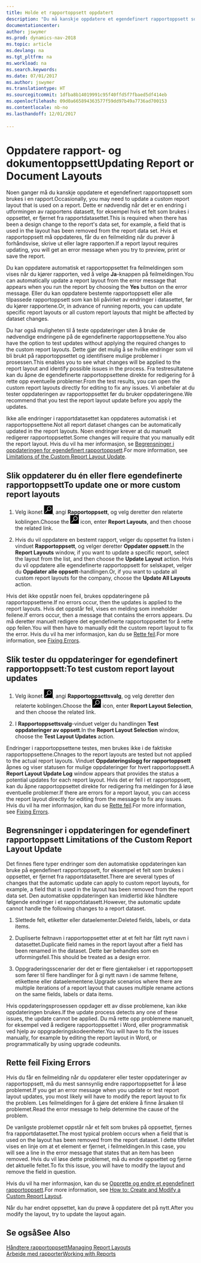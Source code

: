 ```yaml
---
title: Holde et rapportoppsett oppdatert
description: "Du må kanskje oppdatere et egendefinert rapportoppsett som brukes i en rapport. Dette er nødvendig når det er en endring i utformingen av rapportens datasett, for eksempel hvis et felt som brukes i oppsettet, er fjernet fra rapportdatasettet."
documentationcenter: 
author: jswymer
ms.prod: dynamics-nav-2018
ms.topic: article
ms.devlang: na
ms.tgt_pltfrm: na
ms.workload: na
ms.search.keywords: 
ms.date: 07/01/2017
ms.author: jswymer
ms.translationtype: HT
ms.sourcegitcommit: 1dfba8b14019991c95f40ffd5f7fbaed5df414eb
ms.openlocfilehash: 09d0a665894363577f59dd97b49a7736ad700153
ms.contentlocale: nb-no
ms.lasthandoff: 12/01/2017

---
```

# <a name="updating-report-or-document-layouts"></a><span data-ttu-id="7c8fc-104">Oppdatere rapport- og dokumentoppsett</span><span class="sxs-lookup"><span data-stu-id="7c8fc-104">Updating Report or Document Layouts</span></span>
<span data-ttu-id="7c8fc-105">Noen ganger må du kanskje oppdatere et egendefinert rapportoppsett som brukes i en rapport.</span><span class="sxs-lookup"><span data-stu-id="7c8fc-105">Occasionally, you may need to update a custom report layout that is used on a report.</span></span> <span data-ttu-id="7c8fc-106">Dette er nødvendig når det er en endring i utformingen av rapportens datasett, for eksempel hvis et felt som brukes i oppsettet, er fjernet fra rapportdatasettet.</span><span class="sxs-lookup"><span data-stu-id="7c8fc-106">This is required when there has been a design change to the report's data set, for example, a field that is used in the layout has been removed from the report data set.</span></span> <span data-ttu-id="7c8fc-107">Hvis et rapportoppsett må oppdateres, får du en feilmelding når du prøver å forhåndsvise, skrive ut eller lagre rapporten.</span><span class="sxs-lookup"><span data-stu-id="7c8fc-107">If a report layout requires updating, you will get an error message when you try to preview, print or save the report.</span></span>  
  
<span data-ttu-id="7c8fc-108">Du kan oppdatere automatisk et rapportoppsettet fra feilmeldingen som vises når du kjører rapporten, ved å velge **Ja**-knappen på feilmeldingen.</span><span class="sxs-lookup"><span data-stu-id="7c8fc-108">You can automatically update a report layout from the error message that appears when you run the report by choosing the **Yes** button on the error message.</span></span> <span data-ttu-id="7c8fc-109">Eller du kan oppdatere bestemte rapportoppsett eller alle tilpassede rapportoppsett som kan bli påvirket av endringer i datasettet, før du kjører rapportene.</span><span class="sxs-lookup"><span data-stu-id="7c8fc-109">Or, in advance of running reports, you can update specific report layouts or all custom report layouts that might be affected by dataset changes.</span></span>  
  
<span data-ttu-id="7c8fc-110">Du har også muligheten til å teste oppdateringer uten å bruke de nødvendige endringene på de egendefinerte rapportoppsettene.</span><span class="sxs-lookup"><span data-stu-id="7c8fc-110">You also have the option to test updates without applying the required changes to the custom report layouts.</span></span> <span data-ttu-id="7c8fc-111">Dette gjør det mulig å se hvilke endringer som vil bli brukt på rapportoppsettet og identifisere mulige problemer i prosessen.</span><span class="sxs-lookup"><span data-stu-id="7c8fc-111">This enables you to see what changes will be applied to the report layout and identify possible issues in the process.</span></span> <span data-ttu-id="7c8fc-112">Fra testresultatene kan du åpne de egendefinerte rapportoppsettene direkte for redigering for å rette opp eventuelle problemer.</span><span class="sxs-lookup"><span data-stu-id="7c8fc-112">From the test results, you can open the custom report layouts directly for editing to fix any issues.</span></span> <span data-ttu-id="7c8fc-113">Vi anbefaler at du tester oppdateringen av rapportoppsettet før du bruker oppdateringene.</span><span class="sxs-lookup"><span data-stu-id="7c8fc-113">We recommend that you test the report layout update before you apply the updates.</span></span>  
  
<span data-ttu-id="7c8fc-114">Ikke alle endringer i rapportdatasettet kan oppdateres automatisk i et rapportoppsettene.</span><span class="sxs-lookup"><span data-stu-id="7c8fc-114">Not all report dataset changes can be automatically updated in the report layouts.</span></span> <span data-ttu-id="7c8fc-115">Noen endringer krever at du manuelt redigerer rapportoppsettet.</span><span class="sxs-lookup"><span data-stu-id="7c8fc-115">Some changes will require that you manually edit the report layout.</span></span> <span data-ttu-id="7c8fc-116">Hvis du vil ha mer informasjon, se [Begrensninger i oppdateringen for egendefinert rapportoppsett](ui-update-report-layouts.md#UpdateLimitations).</span><span class="sxs-lookup"><span data-stu-id="7c8fc-116">For more information, see [Limitations of the Custom Report Layout Update](ui-update-report-layouts.md#UpdateLimitations).</span></span>  
  
## <a name="to-update-one-or-more-custom-report-layouts"></a><span data-ttu-id="7c8fc-117">Slik oppdaterer du én eller flere egendefinerte rapportoppsett</span><span class="sxs-lookup"><span data-stu-id="7c8fc-117">To update one or more custom report layouts</span></span>  
  
1.  <span data-ttu-id="7c8fc-118">Velg ikonet ![Søk etter side eller rapport](media/ui-search/search_small.png "Søk etter side eller rapport"), angi **Rapportoppsett**, og velg deretter den relaterte koblingen.</span><span class="sxs-lookup"><span data-stu-id="7c8fc-118">Choose the ![Search for Page or Report](media/ui-search/search_small.png "Search for Page or Report icon") icon, enter **Report Layouts**, and then choose the related link.</span></span>  
  
2.  <span data-ttu-id="7c8fc-119">Hvis du vil oppdatere en bestemt rapport, velger du oppsettet fra listen i vinduet **Rapportoppsett**, og velger deretter **Oppdater oppsett**.</span><span class="sxs-lookup"><span data-stu-id="7c8fc-119">In the **Report Layouts** window, if you want to update a specific report, select the layout from the list, and then choose the **Update Layout** action.</span></span> <span data-ttu-id="7c8fc-120">Hvis du vil oppdatere alle egendefinerte rapportoppsett for selskapet, velger du **Oppdater alle oppsett**-handlingen.</span><span class="sxs-lookup"><span data-stu-id="7c8fc-120">Or, if you want to update all custom report layouts for the company, choose the **Update All Layouts** action.</span></span>  

<span data-ttu-id="7c8fc-121">Hvis det ikke oppstår noen feil, brukes oppdateringene på rapportoppsettene.</span><span class="sxs-lookup"><span data-stu-id="7c8fc-121">If no errors occur, then the updates is applied to the report layouts.</span></span> <span data-ttu-id="7c8fc-122">Hvis det oppstår feil, vises en melding som inneholder feilene.</span><span class="sxs-lookup"><span data-stu-id="7c8fc-122">If errors occur, then a message that contains the errors appears.</span></span> <span data-ttu-id="7c8fc-123">Du må deretter manuelt redigere det egendefinerte rapportoppsettet for å rette opp feilen.</span><span class="sxs-lookup"><span data-stu-id="7c8fc-123">You will then have to manually edit the custom report layout to fix the error.</span></span> <span data-ttu-id="7c8fc-124">Hvis du vil ha mer informasjon, kan du se [Rette feil](ui-update-report-layouts.md#FixErrors).</span><span class="sxs-lookup"><span data-stu-id="7c8fc-124">For more information, see [Fixing Errors](ui-update-report-layouts.md#FixErrors).</span></span>  

## <a name="to-test-custom-report-layout-updates"></a><span data-ttu-id="7c8fc-125">Slik tester du oppdateringer for egendefinert rapportoppsett:</span><span class="sxs-lookup"><span data-stu-id="7c8fc-125">To test custom report layout updates</span></span>  
  
1.  <span data-ttu-id="7c8fc-126">Velg ikonet ![Søk etter side eller rapport](media/ui-search/search_small.png "Søk etter side eller rapport"), angi **Rapportoppsettsvalg**, og velg deretter den relaterte koblingen.</span><span class="sxs-lookup"><span data-stu-id="7c8fc-126">Choose the ![Search for Page or Report](media/ui-search/search_small.png "Search for Page or Report icon") icon, enter **Report Layout Selection**, and then choose the related link.</span></span>  
  
2.  <span data-ttu-id="7c8fc-127">I **Rapportoppsettsvalg**-vinduet velger du handlingen **Test oppdateringer av oppsett**.</span><span class="sxs-lookup"><span data-stu-id="7c8fc-127">In the **Report Layout Selection** window, choose the **Test Layout Updates** action.</span></span>  
  
 <span data-ttu-id="7c8fc-128">Endringer i rapportoppsettene testes, men brukes ikke i de faktiske rapportoppsettene.</span><span class="sxs-lookup"><span data-stu-id="7c8fc-128">Chnages to the report layouts are tested but not applied to the actual report layouts.</span></span> <span data-ttu-id="7c8fc-129">Vinduet **Oppdateringslogg for rapportoppsett** åpnes og viser statusen for mulige oppdateringer for hvert rapportoppsett.</span><span class="sxs-lookup"><span data-stu-id="7c8fc-129">A **Report Layout Update Log** window appears that provides the status a potential updates for each report layout.</span></span> <span data-ttu-id="7c8fc-130">Hvis det er feil i et rapportoppsett, kan du åpne rapportoppsettet direkte for redigering fra meldingen for å løse eventuelle problemer.</span><span class="sxs-lookup"><span data-stu-id="7c8fc-130">If there are errors for a report layout, you can access the report layout directly for editing from the message to fix any issues.</span></span> <span data-ttu-id="7c8fc-131">Hvis du vil ha mer informasjon, kan du se [Rette feil](ui-update-report-layouts.md#FixErrors).</span><span class="sxs-lookup"><span data-stu-id="7c8fc-131">For more information, see [Fixing Errors](ui-update-report-layouts.md#FixErrors).</span></span>  
  
##  <span data-ttu-id="7c8fc-132"><a name="UpdateLimitations"></a> Begrensninger i oppdateringen for egendefinert rapportoppsett</span><span class="sxs-lookup"><span data-stu-id="7c8fc-132"><a name="UpdateLimitations"></a> Limitations of the Custom Report Layout Update</span></span>  
 <span data-ttu-id="7c8fc-133">Det finnes flere typer endringer som den automatiske oppdateringen kan bruke på egendefinert rapportoppsett, for eksempel et felt som brukes i oppsettet, er fjernet fra rapportdatasettet.</span><span class="sxs-lookup"><span data-stu-id="7c8fc-133">There are several types of changes that the automatic update can apply to custom report layouts, for example, a field that is used in the layout has been removed from the report data set.</span></span> <span data-ttu-id="7c8fc-134">Den automatiske oppdateringen kan imidlertid ikke håndtere følgende endringer i et rapportdatasett.</span><span class="sxs-lookup"><span data-stu-id="7c8fc-134">However, the automatic update cannot handle the following changes to a report dataset.</span></span>  
  
1.  <span data-ttu-id="7c8fc-135">Slettede felt, etiketter eller dataelementer.</span><span class="sxs-lookup"><span data-stu-id="7c8fc-135">Deleted fields, labels, or data items.</span></span>  
  
2.  <span data-ttu-id="7c8fc-136">Dupliserte feltnavn i rapportoppsettet etter at et felt har fått nytt navn i datasettet.</span><span class="sxs-lookup"><span data-stu-id="7c8fc-136">Duplicate field names in the report layout after a field has been renamed in the dataset.</span></span> <span data-ttu-id="7c8fc-137">Dette bør behandles som en utformingsfeil.</span><span class="sxs-lookup"><span data-stu-id="7c8fc-137">This should be treated as a design error.</span></span>  
  
3.  <span data-ttu-id="7c8fc-138">Oppgraderingsscenarier der det er flere gjentakelser i et rapportoppsett som fører til flere handlinger for å gi nytt navn i de samme feltene, etikettene eller dataelementene.</span><span class="sxs-lookup"><span data-stu-id="7c8fc-138">Upgrade scenarios where there are multiple iterations of a report layout that causes multiple rename actions on the same fields, labels or data items.</span></span>  
  
 <span data-ttu-id="7c8fc-139">Hvis oppdateringsprosessen oppdager ett av disse problemene, kan ikke oppdateringen brukes.</span><span class="sxs-lookup"><span data-stu-id="7c8fc-139">If the update process detects any one of these issues, the update cannot be applied.</span></span> <span data-ttu-id="7c8fc-140">Du må rette opp problemene manuelt, for eksempel ved å redigere rapportoppsettet i Word, eller programmatisk ved hjelp av oppgraderingskodeenheter.</span><span class="sxs-lookup"><span data-stu-id="7c8fc-140">You will have to fix the issues manually, for example by editing the report layout in Word, or programmatically by using upgrade codeunits.</span></span>  
  
##  <span data-ttu-id="7c8fc-141"><a name="FixErrors"></a> Rette feil</span><span class="sxs-lookup"><span data-stu-id="7c8fc-141"><a name="FixErrors"></a> Fixing Errors</span></span>  
 <span data-ttu-id="7c8fc-142">Hvis du får en feilmelding når du oppdaterer eller tester oppdateringer av rapportoppsett, må du mest sannsynlig endre rapportoppsettet for å løse problemet.</span><span class="sxs-lookup"><span data-stu-id="7c8fc-142">If you get an error message when you update or test report layout updates, you most likely will have to modify the report layout to fix the problem.</span></span> <span data-ttu-id="7c8fc-143">Les feilmeldingen for å gjøre det enklere å finne årsaken til problemet.</span><span class="sxs-lookup"><span data-stu-id="7c8fc-143">Read the error message to help determine the cause of the problem.</span></span>  
  
 <span data-ttu-id="7c8fc-144">De vanligste problemet oppstår når et felt som brukes på oppsettet, fjernes fra rapportdatasettet.</span><span class="sxs-lookup"><span data-stu-id="7c8fc-144">The most typical problem occurs when a field that is used on the layout has been removed from the report dataset.</span></span> <span data-ttu-id="7c8fc-145">I dette tilfellet vises en linje om at et element er fjernet, i feilmeldingen.</span><span class="sxs-lookup"><span data-stu-id="7c8fc-145">In this case, you will see a line in the error message that states that an item has been removed.</span></span> <span data-ttu-id="7c8fc-146">Hvis du vil løse dette problemet, må du endre oppsettet og fjerne det aktuelle feltet.</span><span class="sxs-lookup"><span data-stu-id="7c8fc-146">To fix this issue, you will have to modify the layout and remove the field in question.</span></span>  
  
 <span data-ttu-id="7c8fc-147">Hvis du vil ha mer informasjon, kan du se [Opprette og endre et egendefinert rapportoppsett](ui-how-create-custom-report-layout.md#ModifyCustomLayout).</span><span class="sxs-lookup"><span data-stu-id="7c8fc-147">For more information, see [How to: Create and Modify a Custom Report Layout](ui-how-create-custom-report-layout.md#ModifyCustomLayout).</span></span>  
  
 <span data-ttu-id="7c8fc-148">Når du har endret oppsettet, kan du prøve å oppdatere det på nytt.</span><span class="sxs-lookup"><span data-stu-id="7c8fc-148">After you modify the layout, try to update the layout again.</span></span>  
  
## <a name="see-also"></a><span data-ttu-id="7c8fc-149">Se også</span><span class="sxs-lookup"><span data-stu-id="7c8fc-149">See Also</span></span>  
 [<span data-ttu-id="7c8fc-150">Håndtere rapportoppsett</span><span class="sxs-lookup"><span data-stu-id="7c8fc-150">Managing Report Layouts</span></span>](ui-manage-report-layouts.md)  
 [<span data-ttu-id="7c8fc-151">Arbeide med rapporter</span><span class="sxs-lookup"><span data-stu-id="7c8fc-151">Working with Reports</span></span>](ui-work-report.md)  
